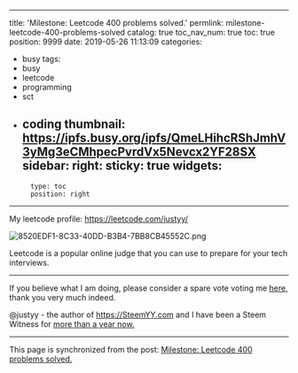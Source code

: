
---
title: 'Milestone: Leetcode 400 problems solved.'
permlink: milestone-leetcode-400-problems-solved
catalog: true
toc_nav_num: true
toc: true
position: 9999
date: 2019-05-26 11:13:09
categories:
- busy
tags:
- busy
- leetcode
- programming
- sct
- coding
thumbnail: https://ipfs.busy.org/ipfs/QmeLHihcRShJmhV3yMg3eCMhpecPvrdVx5Nevcx2YF28SX
sidebar:
    right:
        sticky: true
widgets:
    -
        type: toc
        position: right
---


My leetcode profile: https://leetcode.com/justyy/

![8520EDF1-8C33-40DD-B3B4-7BB8CB45552C.png](https://ipfs.busy.org/ipfs/QmeLHihcRShJmhV3yMg3eCMhpecPvrdVx5Nevcx2YF28SX)

Leetcode is a popular online judge that you can use to prepare for your tech interviews. 


------------------------------------------------
If you believe what I am doing, please consider a spare vote voting me [here](https://steemconnect.com/sign/account_witness_vote?approve=1&witness=justyy), thank you very much indeed.

@justyy - the author of https://SteemYY.com and I have been a Steem Witness for [more than a year now.](https://steemit.com/witness-category/@justyy/one-year-winessversary-a-great-start)

- - -

This page is synchronized from the post: [Milestone: Leetcode 400 problems solved.](https://steemit.com/@justyy/milestone-leetcode-400-problems-solved)
